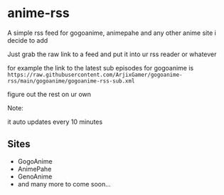 # anime-rss
A simple rss feed for gogoanime, animepahe and any other anime site i decide to add


Just grab the raw link to a feed and put it into ur rss reader or whatever


for example the link to the latest sub episodes for gogoanime is ``https://raw.githubusercontent.com/ArjixGamer/gogoanime-rss/main/gogoanime/gogoanime-rss-sub.xml``

figure out the rest on ur own

Note:

it auto updates every 10 minutes



## Sites

* GogoAnime
* AnimePahe
* GenoAnime
* and many more to come soon...